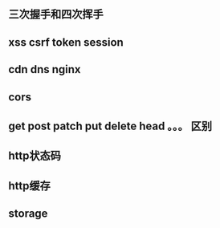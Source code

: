 ## 三次握手和四次挥手
## xss csrf token session
## cdn dns nginx
## cors 
## get post patch put delete head 。。。 区别
## http状态码 
## http缓存
## storage
